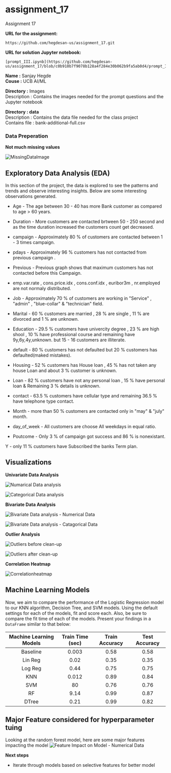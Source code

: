 # assignment_17
 Assignment 17

 **URL for the assignment:** 
```
https://github.com/hegdesan-us/assignment_17.git
```
 **URL for solution Jupyter notebook:** 
```
[prompt_III.ipynb](https://github.com/hegdesan-us/assignment_17/blob/c0b910b7f9078b128a4f284e30b062b9fa5ab0d4/prompt_III.ipynb)
```

**Name :** Sanjay Hegde \
**Couse :** UCB AI/ML 

**Directory :** Images \
  Description : Contains the images needed for the prompt questions and the Jupyter notebook 

**Directory : data** \
 Description : Contains the data file needed for the class project\
 Contains file : bank-additional-full.csv

### Data Preperation
 **Not much missing values**

 ![MissingDataImage](images/missing_values_before.png)


## Exploratory Data Analysis (EDA)
In this section of the project, the data is explored to see the patterns and trends and observe interesting insights. Below are some interesting observations generated.

- Age - The age between 30 - 40 has more Bank customer as compared to age > 60 years.
- Duration - More customers are contacted brtween 50 - 250 second and as the time duration increased the customers count get decreased.
- campaign - Approximately 80 % of customers are contacted between 1 - 3 times campaign.
- pdays - Approximately 96 % customers has not contacted from previous campaign .
- Previous - Previous graph shows that maximum customers has not contacted before this Campaign.
- emp.var.rate , cons.price.idx , cons.conf.idx , euribor3m , nr.employed are not normaly distributed.


- Job - Approximately 70 % of customers are working in "Service" , "admin" , "blue-collar" & "technician" field.
- Marital - 60 % customers are married , 28 % are single , 11 % are divorced and 1 % are unknown.
- Education - 29.5 % customers have univercity degree , 23 % are high shool , 10 % have professional course and remaining have 9y,6y,4y,unknown. but 15 - 16 customers are illiterate.
- default - 80 % customers has not defaulted but 20 % customers has defaulted(maked mistakes).
- Housing - 52 % customers has House loan , 45 % has not taken any house Loan and about 3 % customer is unknown.
- Loan - 82 % customers have not any personal loan , 15 % have personal loan & Remaining 3 % details is unknown.
- contact - 63.5 % customers have cellular type and remaining 36.5 % have telephone type contact.
- Month - more than 50 % customers are contacted only in "may" & "july" month.
- day_of_week - All customers are choose All weekdays in equal ratio.
- Poutcome - Only 3 % of campaign got success and 86 % is nonexistant.

Y - only 11 % customers have Subscribed the banks Term plan.


<h2> Visualizations</h2>

**Univariate Data Analysis**

 ![Numarical Data analysis](images/numvar-analysis.png)

 ![Categorical Data analysis](images/catvar-analysis.png)


**Bivariate Data Analysis**

 ![Bivariate Data analysis - Numerical Data](images/bivariate-Num.png)

 ![Bivariate Data analysis - Catagorical Data](images/bivariate-Cat.png)
 
**Outlier Analysis**

 ![Outliers before clean-up](images/outliers-before.png)


 ![Outliers after clean-up](images/outliers-after.png)


**Correlation Heatmap**

![Correlationheatmap](images/correlation_heat.png)
 

 
## Machine Learning Models 


Now, we aim to compare the performance of the Logistic Regression model to our KNN algorithm, Decision Tree, and SVM models.  Using the default settings for each of the models, fit and score each.  Also, be sure to compare the fit time of each of the models.  Present your findings in a `DataFrame` similar to that below: 


| __Machine Learning Models__| __Train Time (sec)__| __Train Accuracy__|__Test Accuracy__|
| :-:| :-:| :-:|:-:|
|  Baseline   |  0.003  |0.58    |0.58    |
|  Lin Reg    |  0.02   |0.35    |0.35   |
|  Log Reg    |  0.44   |0.75    |0.75   |
|  KNN   |  0.012  |0.89    |0.84    |
|  SVM   |  80  |0.76    |0.76    |
|  RF   |  9.14  |0.99    |0.87    |
|  DTree   |  0.21  |0.99    |0.82    |

## Major Feature considered for hyperparameter tuing
Looking at the random forest model, here are some major features impacting the model
![Feature Impact on Model - Numerical Data](images/feature.png)


**Next steps**

- Iterate through models based on selective features for better  model


 

 
